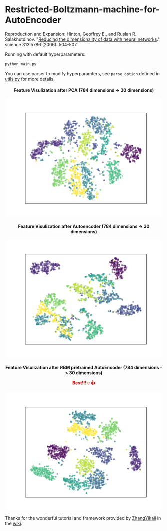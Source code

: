 # Restricted-Boltzmann-machine-for-AutoEncoder
Reproduction and Expansion:  Hinton, Geoffrey E., and Ruslan R. Salakhutdinov. "[Reducing the dimensionality of data with neural networks](https://www.science.org/doi/10.1126/science.1127647)." science 313.5786 (2006): 504-507.

Running with default hyperparameters:
```python
python main.py
```
You can use parser to modify hyperparamters, see `parse_option` defined in [utils.py](utils.py) for more details. 



<div align="center">
<h4>Feature Visulization after PCA (784 dimensions -> 30 dimensions)</h4>
<img src="./saves/t-sne-raw-pca.png" width="500px" title="Feature Visulization after PCA">
<h4>Feature Visulization after Autoencoder (784 dimensions -> 30 dimensions)</h4>
<img src="./saves/t-sne-mnist-test-autoencoder.png" width="500px" title="Feature Visulization after PCA">
<h4>Feature Visulization after RBM pretrained AutoEncoder (784 dimensions -> 30 dimensions) <p><font color="#dd0000">Best!!!☺👍</font></p> </h4>
 <img src="./saves/t-sne-mnist-test-bolzmann.png" width="500px" title="Feature Visulization after PCA">
</div>



Thanks for the wonderful tutorial and framework provided by [ZhangYikaii](https://github.com/ZhangYikaii) in the [wiki](https://github.com/ZhangYikaii/Auxiliary-Material-for-AI-Platform-Application-Course/wiki/%E4%BD%9C%E4%B8%9A-%E8%87%AA%E7%BC%96%E7%A0%81%E5%99%A8-(Autoencoder)).
